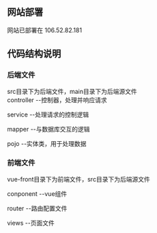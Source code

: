
## 网站部署
网站已部署在 106.52.82.181

## 代码结构说明
### 后端文件
src目录下为后端文件，main目录下为后端源文件<br>
controller --控制器，处理并响应请求<br>

service --处理请求的控制逻辑<br>

mapper --与数据库交互的逻辑<br>

pojo --实体类，用于处理数据<br>

### 前端文件
vue-front目录下为前端文件，src目录下为后端源文件<br>

conponent --vue组件<br>

router --路由配置文件<br>

views --页面文件<br>

